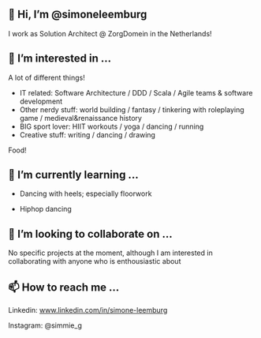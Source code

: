 ## 👋 Hi, I’m @simoneleemburg

I work as Solution Architect @ ZorgDomein in the Netherlands!

## 👀 I’m interested in ...

A lot of different things!

- IT related: Software Architecture / DDD / Scala / Agile teams & software development
- Other nerdy stuff: world building / fantasy / tinkering with roleplaying game / medieval&renaissance history
- BIG sport lover: HIIT workouts / yoga / dancing / running
- Creative stuff: writing / dancing / drawing

Food!

## 🌱 I’m currently learning ...

- Dancing with heels; especially floorwork

- Hiphop dancing

## 💞️ I’m looking to collaborate on ...

No specific projects at the moment, although I am interested in collaborating with anyone who is enthousiastic about 

## 📫 How to reach me ...

Linkedin: www.linkedin.com/in/simone-leemburg

Instagram: @simmie_g

<!---
simoneleemburg/simoneleemburg is a ✨ special ✨ repository because its `README.md` (this file) appears on your GitHub profile.
You can click the Preview link to take a look at your changes.
--->
